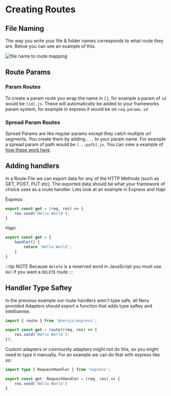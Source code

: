 # Creating Routes

## File Naming

The way you write your file & folder names corresponds to what route they are. Below you can see an example of this.

![file name to route mapping](/file-tree.png)

## Route Params

### Param Routes

To create a param route you wrap the name in `[]`, for example a param of `id` would be `[id].js`. These will automatically be added to your frameworks param system, for example in express it would be on `req.params.id`

### Spread Param Routes

Spread Params are like regular params except they catch multiple url segments. You create them by adding `...` to your param name. For example a spread param of path would be `[...path].js`. You can view a example of [how these work here](https://kit.svelte.dev/docs/routing#advanced-routing-rest-parameters).

## Adding handlers

In a Route File we can export data for any of the HTTP Methods (such as GET, POST, PUT etc). The exported data should be what your framework of choice uses as a route handler. Lets look at an example in Express and Hapi

Express:

```js
export const get = (req, res) => {
    res.send('Hello World');
}
```

Hapi:

```js
export const get = {
    handler() {
        return 'Hello World';
    }
}
```

:::tip NOTE
Because `delete` is a reserved word in JavaScript you must use `del` if you want a `DELETE` route
:::

## Handler Type Saftey

In the previous example our route handlers aren't type safe, all Neru provided Adapters should export a function that adds type saftey and intellisense.

```js
import { route } from '@nerujs/express';

export const get = route((req, res) => {
    res.send('Hello World');
});
```

Custom adapters or community adapters might not do this, so you might need to type it manually. For an example we can do that with express like so:

```ts
import type { RequestHandler } from 'express';

export const get: RequestHandler = (req, res) => {
    res.send('Hello World')
}
```